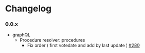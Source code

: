 # Changelog

### 0.0.x

* graphQL
  * Procedure resolver: procedures
    * Fix order ( first votedate and add by last update ) [#280](https://github.com/demokratie-live/democracy-client/issues/280)
